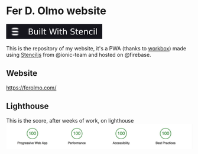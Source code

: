 # Fer D. Olmo website

![Logo](/docs/logo.svg)

This is the repository of my website, it's a PWA (thanks to [workbox](https://github.com/GoogleChrome/workbox)) made using [Stenciljs](https://github.com/ionic-team/stencil) from @ionic-team and hosted on @firebase.

## Website

https://ferolmo.com/

## Lighthouse

This is the score, after weeks of work, on lighthouse
![Lighthouse Score](/docs/lighthouse.png)
